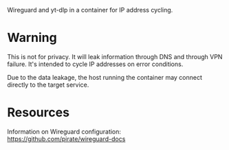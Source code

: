 Wireguard and yt-dlp in a container for IP address cycling.

# Warning
This is not for privacy. It will leak information through DNS and
through VPN failure. It's intended to cycle IP addresses on error conditions.

Due to the data leakage, the host running the container may connect directly to
the target service.

# Resources
Information on Wireguard configuration: https://github.com/pirate/wireguard-docs
